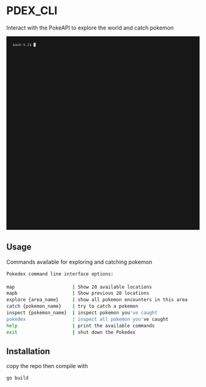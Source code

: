 # PDEX_CLI

Interact with the PokeAPI to explore the world and catch pokemon

<img alt="demo of PDEX_CLI" src="https://github.com/JWSch4fer/PDEX_CLI/blob/main/demo/demo.gif" width="600" />

## Usage
Commands available for exploring and catching pokemon

```sh
Pokedex command line interface options:

map                     | Show 20 available locations
mapb                    | Show previous 20 locations
explore {area_name}     | show all pokemon encounters in this area
catch {pokemon_name}    | try to catch a pokemon
inspect {pokemon_name}  | inspect pokemon you've caught
pokedex                 | inspect all pokemon you've caught
help                    | print the available commands
exit                    | shut down the Pokedex
```

## Installation
copy the repo then compile with
```sh
go build
```
